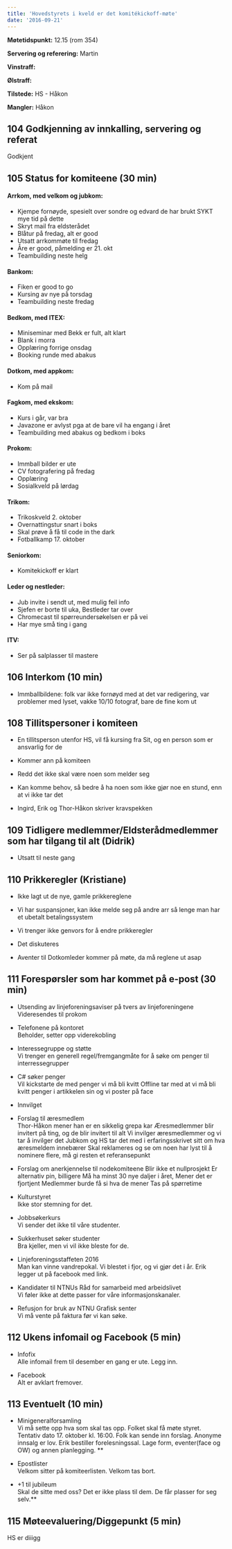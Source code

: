 ```yaml
---
title: 'Hovedstyrets i kveld er det komitékickoff-møte'
date: '2016-09-21'
---
```


**Møtetidspunkt:** 12.15 (rom 354)

**Servering og referering:** Martin

**Vinstraff:** 

**Ølstraff:**  

**Tilstede:** HS - Håkon

**Mangler:** Håkon

## 104 Godkjenning av innkalling, servering og referat 
Godkjent

## 105 Status for komiteene (30 min)

#### Arrkom, med velkom og jubkom:
* Kjempe fornøyde, spesielt over sondre og edvard de har brukt SYKT mye tid på dette
* Skryt mail fra eldsterådet  
* Blåtur på fredag, alt er good  
* Utsatt arrkommøte til fredag  
* Åre er good, påmelding er 21. okt  
* Teambuilding neste helg  

#### Bankom:  
* Fiken er good to go
* Kursing av nye på torsdag
* Teambuilding neste fredag

#### Bedkom, med ITEX:  
* Miniseminar med Bekk er fult, alt klart
* Blank i morra
* Opplæring forrige onsdag
* Booking runde med abakus

#### Dotkom, med appkom:
* Kom på mail

#### Fagkom, med ekskom:  
* Kurs i går, var bra
* Javazone er avlyst pga at de bare vil ha engang i året
* Teambuilding med abakus og bedkom i boks

#### Prokom:  
* Immball bilder er ute
* CV fotografering på fredag
* Opplæring
* Sosialkveld på lørdag

#### Trikom:  
* Trikoskveld 2. oktober
* Overnattingstur snart i boks
* Skal prøve å få til code in the dark
* Fotballkamp 17. oktober

#### Seniorkom: 
* Komitekickoff er klart

#### Leder og nestleder:  
* Jub invite i sendt ut, med mulig feil info
* Sjefen er borte til uka, Bestleder tar over
* Chromecast til spørreundersøkelsen er på vei
* Har mye små ting i gang

#### ITV: 
* Ser på salplasser til mastere

## 106 Interkom (10 min)
* Immballbildene: folk var ikke fornøyd med at det var redigering, var problemer med lyset, vakke 10/10 fotograf, bare de fine kom ut

## 108 Tillitspersoner i komiteen
* En tillitsperson utenfor HS, vil få kursing fra Sit, og en person som er ansvarlig for de

* Kommer ann på komiteen
* Redd det ikke skal være noen som melder seg
* Kan komme behov, så bedre å ha noen som ikke gjør noe en stund, enn at vi ikke tar det
* Ingird, Erik og Thor-Håkon skriver kravspekken

## 109 Tidligere medlemmer/Eldsterådmedlemmer som har tilgang til alt (Didrik)
* Utsatt til neste gang

## 110 Prikkeregler (Kristiane)
* Ikke lagt ut de nye, gamle prikkereglene
* Vi har suspansjoner, kan ikke melde seg på andre arr så lenge man har et ubetalt betalingssystem
* Vi trenger ikke genvors for å endre prikkeregler

* Det diskuteres
* Aventer til Dotkomleder kommer på møte, da må reglene ut asap

## 111 Forespørsler som har kommet på e-post (30 min) 

* Utsending av linjeforeningsaviser på tvers av linjeforeningene  
Videresendes til prokom
* Telefonene på kontoret  
Beholder, setter opp viderekobling

* Interessegruppe og støtte  
Vi trenger en generell regel/fremgangmåte for å søke om penger til interressegrupper

* C# søker penger  
Vil kickstarte de med penger vi må bli kvitt
Offline tar med at vi må bli kvitt penger i artikkelen sin og vi poster på face
* Innvilget

* Forslag til æresmedlem  
Thor-Håkon mener han er en sikkelig grepa kar
Æresmedlemmer blir invitert på ting, og de blir invitert til alt
Vi invilger æresmedlemmer og vi tar å invilger det
Jubkom og HS tar det med i erfaringsskrivet sitt om hva æresmeldem innebærer
Skal reklameres og se om noen har lyst til å nominere flere, må gi resten et referansepunkt

* Forslag om anerkjennelse til nodekomiteene
Blir ikke et nullprosjekt
Er alternativ pin, billigere
Må ha minst 30 nye daljer i året, 
Mener det er fjortjent
Medlemmer burde få si hva de mener
Tas på spørretime

* Kulturstyret  
Ikke stor stemning for det.

* Jobbsøkerkurs  
Vi sender det ikke til våre studenter.

* Sukkerhuset søker studenter  
Bra kjeller, men vi vil ikke bleste for de.

* Linjeforeningsstaffeten 2016  
Man kan vinne vandrepokal. Vi blestet i fjor, og vi gjør det i år.
Erik legger ut på facebook med link.

* Kandidater til NTNUs Råd for samarbeid med arbeidslivet  
Vi føler ikke at dette passer for våre informasjonskanaler.

* Refusjon for bruk av NTNU Grafisk senter  
Vi må vente på faktura før vi kan søke.

## 112 Ukens infomail og Facebook (5 min)  
* Infofix  
Alle infomail frem til desember en gang er ute. Legg inn.

* Facebook  
Alt er avklart fremover.

## 113 Eventuelt (10 min)
* Minigeneralforsamling  
Vi må sette opp hva som skal tas opp. Folket skal få møte styret.
Tentativ dato 17. oktober kl. 16:00.
Folk kan sende inn forslag. Anonyme innsalg er lov.
Erik bestiller forelesningssal.
Lage form, eventer(face og OW) og annen planlegging.
**
* Epostlister  
Velkom sitter på komiteerlisten. Velkom tas bort.

* +1 til jubileum  
Skal de sitte med oss? Det er ikke plass til dem. De får plasser for seg selv.**

## 115 Møteevaluering/Diggepunkt (5 min)
HS er diiigg
